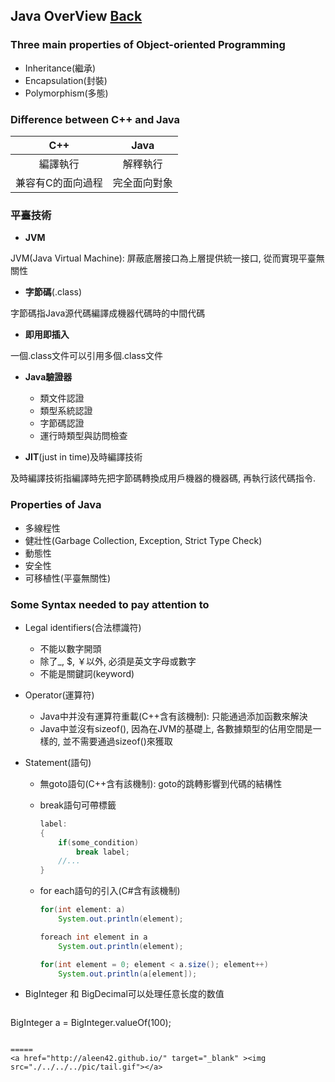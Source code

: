 ## Java OverView [Back](./../Java.md)
### Three main properties of Object-oriented Programming
- Inheritance(繼承)
- Encapsulation(封裝)
- Polymorphism(多態)

### Difference between C++ and Java
C++|Java
:----:|:-----:
編譯執行|解釋執行
兼容有C的面向過程|完全面向對象

### 平臺技術
- **JVM**

JVM(Java Virtual Machine): 屏蔽底層接口為上層提供統一接口, 從而實現平臺無關性

- **字節碼**(.class)

字節碼指Java源代碼編譯成機器代碼時的中間代碼

- **即用即插入**

一個.class文件可以引用多個.class文件

- **Java驗證器**

	- 類文件認證
	- 類型系統認證
	- 字節碼認證
	- 運行時類型與訪問檢查

- **JIT**(just in time)及時編譯技術

及時編譯技術指編譯時先把字節碼轉換成用戶機器的機器碼, 再執行該代碼指令.

### Properties of Java
- 多線程性
- 健壯性(Garbage Collection, Exception, Strict Type Check)
- 動態性
- 安全性
- 可移植性(平臺無關性)

### Some Syntax needed to pay attention to
- Legal identifiers(合法標識符) 
	- 不能以數字開頭
	- 除了_, $, ￥以外, 必須是英文字母或數字
	- 不能是關鍵詞(keyword)

- Operator(運算符)
	- Java中并没有運算符重載(C++含有該機制): 只能通過添加函數來解決
	- Java中並沒有sizeof(), 因為在JVM的基礎上, 各數據類型的佔用空間是一樣的, 並不需要通過sizeof()來獲取

- Statement(語句)
	- 無goto語句(C++含有該機制): goto的跳轉影響到代碼的結構性
	- break語句可帶標籤
	
		```Java
		label:
		{
			if(some_condition)
				break label;
			//...
		}
		```
	- for each語句的引入(C#含有該機制)

		```Java
		for(int element: a)
			System.out.println(element);
		
		foreach int element in a
			System.out.println(element);
		
		for(int element = 0; element < a.size(); element++)
			System.out.println(a[element]);
		```

- BigInteger 和 BigDecimal可以处理任意长度的数值

	```Java
BigInteger a = BigInteger.valueOf(100);
```

=====
<a href="http://aleen42.github.io/" target="_blank" ><img src="./../../../pic/tail.gif"></a>
